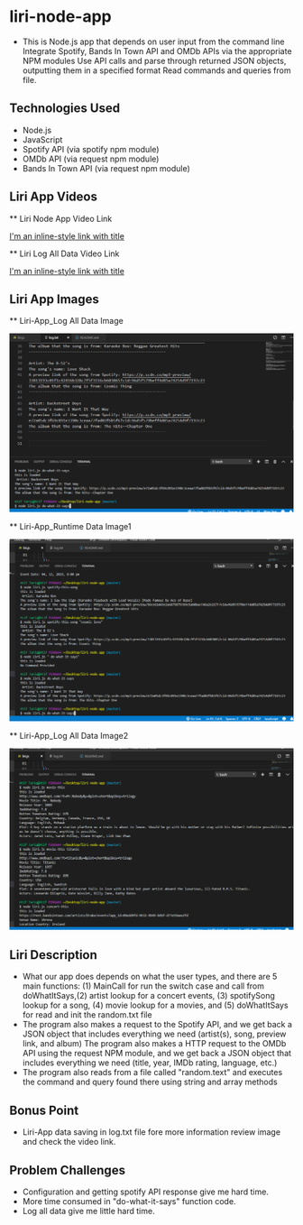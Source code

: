 # liri-node-app

*   This is Node.js app that depends on user input from the command line
Integrate Spotify, Bands In Town API and OMDb APIs via the appropriate NPM modules
Use API calls and parse through returned JSON objects, outputting them in a specified format
Read commands and queries from file.

## Technologies Used
*   Node.js
*   JavaScript
*   Spotify API (via spotify npm module)
*   OMDb API (via request npm module)
*   Bands In Town API (via request npm module)

## Liri App Videos

** Liri Node App Video Link

[I'm an inline-style link with title](https://drive.google.com/open?id=13a-3xUq5r1ScplIsou3pSELLssAsWnLX "Liri Node App Video")

** Liri Log All Data Video Link

[I'm an inline-style link with title](https://drive.google.com/open?id=1OvCkyQ-5LgoM8vYTg5FM2D1gTpLrhaM9 "Liri Log All Data Video")

## Liri App Images

** Liri-App_Log All Data Image

![alt text](https://github.com/atiftariq786/liri-node-app/blob/master/assets/images/Liri_Log%20Data%20Image.png?raw=true "Liri App Log All Data Image")

** Liri-App_Runtime Data Image1

![alt text](https://github.com/atiftariq786/liri-node-app/blob/master/assets/images/Liri-App_Runtime%20Image.png?raw=true "Liri App Runtime Data Image1")

** Liri-App_Log All Data Image2

![alt text](https://github.com/atiftariq786/liri-node-app/blob/master/assets/images/Liri-App_Runtime%20Image2.png?raw=true "Liri App Log All Data Image2")

## Liri Description

*   What our app does depends on what the user types, and there are 5 main functions: (1)                  MainCall for run the switch case and call from doWhatItSays,(2) artist lookup for a concert            events, (3) spotifySong lookup for a song, (4) movie lookup for a movies, and (5)                      doWhatItSays for read and init the random.txt file
*   The program also makes a request to the Spotify API, and we get back a JSON object that                includes everything we need (artist(s), song, preview link, and album)
    The program also makes a HTTP request to the OMDb API using the request NPM module, and we get back a JSON object that includes everything we need (title, year, IMDb rating, language, etc.)
*   The program also reads from a file called "random.text" and executes the command and query             found there using string and array methods

## Bonus Point
*   Liri-App data saving in log.txt file fore more information review image and check the video link.

## Problem Challenges
*   Configuration and getting spotify API response give me hard time.
*   More time consumed in "do-what-it-says" function code.
*   Log all data give me little hard time.